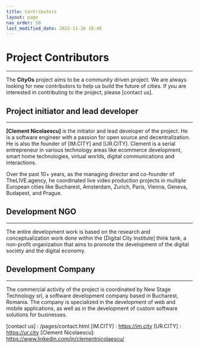 ```yaml
---
title: Contributors
layout: page
nav_order: 50
last_modified_date: 2022-11-26 10:40
---
```


# Project Contributors

----------------


The **CityOs** project aims to be a community driven project. We are always looking for new contributors to help us build the future of cities. If you are interested in contributing to the project, please [contact us].

## Project initiator and lead developer

----------------

**[Clement Nicolaescu]** is the initiator and lead developer of the project. He is a software engineer with a passion for open source and decentralization. He is also the founder of [IM.CITY] and [UR.CITY].
Clement is a serial entrepreneur in various technology areas like ecommerce development, smart home technologies, virtual worlds, digital communications and interactions.

Over the past 10+ years, as the managing director and co-founder of TheLIVE.agency, he coordinated live video production projects in multiple European cities like Bucharest, Amsterdam, Zurich, Paris, Vienna, Geneva, Budapest, and Prague.


## Development NGO

----------------

The entire development work is based on the research and conceptualization work done within the [Digital City Institute] think tank, a non-profit organization that aims to promote the development of the digital society and the digital economy. 


## Development Company

----------------

The commercial activity of the project is coordinated by New Stage Technology srl, a software development company based in Bucharest, Romania. The company is specialized in the development of web and mobile applications, as well as in the development of custom software solutions for businesses.



[contact us] : /pages/contact.html
[IM.CITY] : https://im.city
[UR.CITY] : https://ur.city
[Clement Nicolaescu]: https://www.linkedin.com/in/clementnicolaescu/